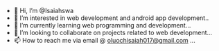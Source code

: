 - 👋 Hi, I’m @Isaiahswa
- 👀 I’m interested in web development and android app development..
- 🌱 I’m currently learning web programming and development...
- 💞️ I’m looking to collaborate on projects related to web development...
- 📫 How to reach me via email @ oluochisaiah017@gmail.com ...

<!---
Isaiahswa/Isaiahswa is a ✨ special ✨ repository because its `README.md` (this file) appears on your GitHub profile.
You can click the Preview link to take a look at your changes.
--->
